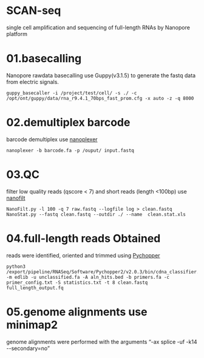 # SCAN-seq
single cell amplification and sequencing of full-length RNAs by Nanopore platform

# 01.basecalling
Nanopore rawdata basecalling use Guppy(v3.1.5) to generate the fastq data from electric signals.

```
guppy_basecaller -i /project/test/cell/ -s ./ -c /opt/ont/guppy/data/rna_r9.4.1_70bps_fast_prom.cfg -x auto -z -q 8000
```

# 02.demultiplex barcode
barcode demultiplex use [nanoplexer](https://github.com/hanyue36/nanoplexer)
```
nanoplexer -b barcode.fa -p /ouput/ input.fastq
```

# 03.QC
filter low quality reads (qscore < 7) and short reads (length <100bp) use [nanofilt](https://github.com/wdecoster/nanofilt)
```
NanoFilt.py -l 100 -q 7 raw.fastq --logfile log > clean.fastq
NanoStat.py --fastq clean.fastq --outdir ./ --name  clean.stat.xls
```

# 04.full-length reads Obtained
reads were identified, oriented and trimmed using [Pychopper](https://github.com/nanoporetech/pychopper)
```
python3 /export/pipeline/RNASeq/Software/Pychopper2/v2.0.3/bin/cdna_classifier.py -m edlib -u unclassified.fa -A aln_hits.bed -b primers.fa -c primer_config.txt -S statistics.txt -t 8 clean.fastq full_length_output.fq
```
# 05.genome alignments use minimap2
genome alignments were performed with the arguments “-ax splice -uf -k14 --secondary=no”
```minimap2 -t 10 -ax splice -uf -k14 --secondary=no ~/Reference/Mus_musculus.dna.mmi full_length_output.fq | samtools view -Sb | samtools sort - -o minimap.sort.bam
```
